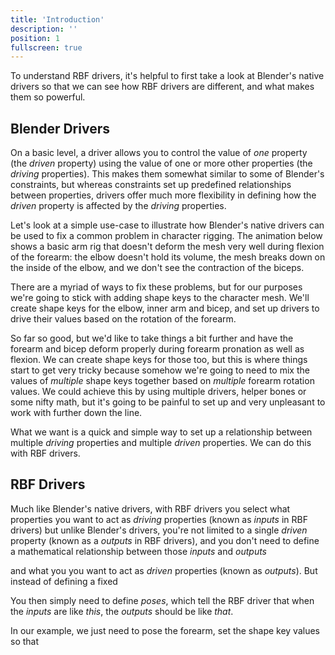 ```yaml
---
title: 'Introduction'
description: ''
position: 1
fullscreen: true
---
```


To understand RBF drivers, it's helpful to first take a look at Blender's native drivers so that we can see how RBF drivers are different, and what makes them so powerful.

## Blender Drivers

On a basic level, a driver allows you to control the value of *one* property (the *driven* property) using the value of one or more other properties (the *driving* properties). This makes them somewhat similar to some of Blender's constraints, but whereas constraints set up predefined relationships between properties, drivers offer much more flexibility in defining how the *driven* property is affected by the *driving* properties.

Let's look at a simple use-case to illustrate how Blender's native drivers can be used to fix a common problem in character rigging. The animation below shows a basic arm rig that doesn't deform the mesh very well during flexion of the forearm: the elbow doesn't hold its volume, the mesh breaks down on the inside of the elbow, and we don't see the contraction of the biceps.

There are a myriad of ways to fix these problems, but for our purposes we're going to stick with adding shape keys to the character mesh. We'll create shape keys for the elbow, inner arm and bicep, and set up drivers to drive their values based on the rotation of the forearm.

So far so good, but we'd like to take things a bit further and have the forearm and bicep deform properly during forearm pronation as well as flexion. We can create shape keys for those too, but this is where things start to get very tricky because somehow we're going to need to mix the values of *multiple* shape keys together based on *multiple* forearm rotation values. We could achieve this by using multiple drivers, helper bones or some nifty math, but it's going to be painful to set up and very unpleasant to work with further down the line.

What we want is a quick and simple way to set up a relationship between multiple *driving* properties and multiple *driven* properties. We can do this with RBF drivers.

## RBF Drivers

Much like Blender's native drivers, with RBF drivers you select what properties you want to act as *driving* properties (known as *inputs* in RBF drivers) but unlike Blender's drivers, you're not limited to a single *driven* property (known as a *outputs* in RBF drivers), and you don't need to define a mathematical relationship between those *inputs* and *outputs*

and what you  you want to act as *driven* properties (known as *outputs*). But instead of defining a fixed 

You then simply need to define *poses*, which tell the
RBF driver that when the *inputs* are like *this*, the *outputs* should be like *that*.

In our example, we just need to pose the forearm, set the shape key values so that 

